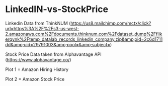 # LinkedIN-vs-StockPrice
Linkedin Data from ThinkNUM (https://us8.mailchimp.com/mctx/click?url=https%3A%2F%2Fs3-us-west-2.amazonaws.com%2Fdocuments.thinknum.com%2Fdataset_dump%2Fflikerqvnk%2Ftemp_datalab_records_linkedin_company.zip&amp;xid=2c6d1711dd&amp;uid=29791003&amp;pool=&amp;subject=)



Stock Price Data taken from Alphavantage API (https://www.alphavantage.co/)



Plot 1 = Amazon Hiring History


Plot 2 = Amazon Stock Price
